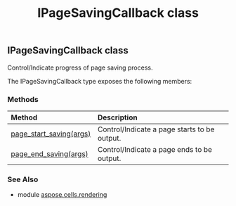 ﻿---
title: IPageSavingCallback class
second_title: Aspose.Cells for Python via .NET API References
description: 
type: docs
weight: 30
url: /aspose.cells.rendering/ipagesavingcallback/
is_root: false
---

## IPageSavingCallback class

Control/Indicate progress of page saving process.



The IPageSavingCallback type exposes the following members:

### Methods
| Method | Description |
| :- | :- |
| [page_start_saving(args)](/cells/python-net/aspose.cells.rendering/ipagesavingcallback/page_start_saving/#PageStartSavingArgs) | Control/Indicate a page starts to be output. |
| [page_end_saving(args)](/cells/python-net/aspose.cells.rendering/ipagesavingcallback/page_end_saving/#PageEndSavingArgs) | Control/Indicate a page ends to be output. |



### See Also
* module [aspose.cells.rendering](..)

